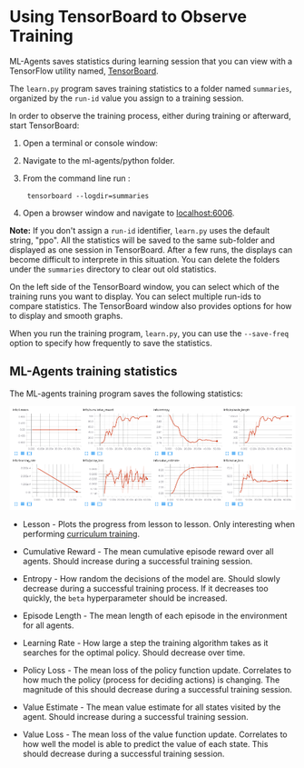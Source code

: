 # Using TensorBoard to Observe Training

ML-Agents saves statistics during learning session that you can view with a TensorFlow utility named, [TensorBoard](https://www.tensorflow.org/programmers_guide/summaries_and_tensorboard).

The `learn.py` program saves training statistics to a folder named `summaries`, organized by the `run-id` value you assign to a training session.

In order to observe the training process, either during training or afterward, 
start TensorBoard:

1. Open a terminal or console window:
2. Navigate to the ml-agents/python folder.
3. From the command line run :

        tensorboard --logdir=summaries

4. Open a browser window and navigate to [localhost:6006](http://localhost:6006).

**Note:** If you don't assign a `run-id` identifier, `learn.py` uses the default string, "ppo". All the statistics will be saved to the same sub-folder and displayed as one session in TensorBoard. After a few runs, the displays can become difficult to interprete in this situation. You can delete the folders under the `summaries` directory to clear out old statistics.

On the left side of the TensorBoard window, you can select which of the training runs you want to display. You can select multiple run-ids to compare statistics. The TensorBoard window also provides options for how to display and smooth graphs.
 
When you run the training program, `learn.py`, you can use the `--save-freq` option to specify how frequently to save the statistics.

## ML-Agents training statistics

The ML-agents training program saves the following statistics:

![Example TensorBoard Run](images/mlagents-TensorBoard.png)

* Lesson - Plots the progress from lesson to lesson. Only interesting when performing
[curriculum training](Training-Curriculum-Learning.md). 

* Cumulative Reward - The mean cumulative episode reward over all agents. 
Should increase during a successful training session.

* Entropy - How random the decisions of the model are. Should slowly decrease 
during a successful training process. If it decreases too quickly, the `beta` 
hyperparameter should be increased.

* Episode Length - The mean length of each episode in the environment for all 
agents.

* Learning Rate - How large a step the training algorithm takes as it searches 
for the optimal policy. Should decrease over time.

* Policy Loss - The mean loss of the policy function update. Correlates to how
much the policy (process for deciding actions) is changing. The magnitude of 
this should decrease during a successful training session.

* Value Estimate - The mean value estimate for all states visited by the agent. 
Should increase during a successful training session.

* Value Loss - The mean loss of the value function update. Correlates to how
well the model is able to predict the value of each state. This should decrease
during a successful training session.


